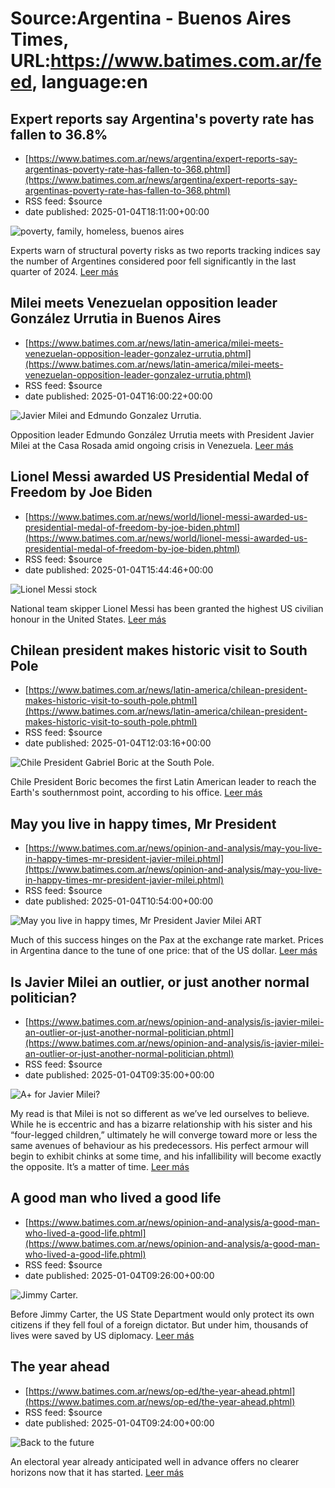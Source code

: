 # Source:Argentina - Buenos Aires Times, URL:https://www.batimes.com.ar/feed, language:en

## Expert reports say Argentina's poverty rate has fallen to 36.8%
 - [https://www.batimes.com.ar/news/argentina/expert-reports-say-argentinas-poverty-rate-has-fallen-to-368.phtml](https://www.batimes.com.ar/news/argentina/expert-reports-say-argentinas-poverty-rate-has-fallen-to-368.phtml)
 - RSS feed: $source
 - date published: 2025-01-04T18:11:00+00:00

<p><img src="https://fotos.perfil.com/2023/12/05/trim/540/304/poverty-family-homeless-buenos-aires-1713172.jpg" alt="poverty, family, homeless, buenos aires" /></p>Experts warn of structural poverty risks as two reports tracking indices say the number of Argentines considered poor fell significantly in the last quarter of 2024.
 <a href="https://www.batimes.com.ar/news/argentina/expert-reports-say-argentinas-poverty-rate-has-fallen-to-368.phtml">Leer más</a>

## Milei meets Venezuelan opposition leader González Urrutia in Buenos Aires
 - [https://www.batimes.com.ar/news/latin-america/milei-meets-venezuelan-opposition-leader-gonzalez-urrutia.phtml](https://www.batimes.com.ar/news/latin-america/milei-meets-venezuelan-opposition-leader-gonzalez-urrutia.phtml)
 - RSS feed: $source
 - date published: 2025-01-04T16:00:22+00:00

<p><img src="https://fotos.perfil.com/2025/01/04/trim/540/304/javier-milei-and-edmundo-gonzalez-urrutia-1942381.jpg" alt="Javier Milei and Edmundo Gonzalez Urrutia." /></p>Opposition leader Edmundo González Urrutia meets with President Javier Milei at the Casa Rosada amid ongoing crisis in Venezuela.
 <a href="https://www.batimes.com.ar/news/latin-america/milei-meets-venezuelan-opposition-leader-gonzalez-urrutia.phtml">Leer más</a>

## Lionel Messi awarded US Presidential Medal of Freedom by Joe Biden
 - [https://www.batimes.com.ar/news/world/lionel-messi-awarded-us-presidential-medal-of-freedom-by-joe-biden.phtml](https://www.batimes.com.ar/news/world/lionel-messi-awarded-us-presidential-medal-of-freedom-by-joe-biden.phtml)
 - RSS feed: $source
 - date published: 2025-01-04T15:44:46+00:00

<p><img src="https://fotos.perfil.com/2024/06/19/trim/540/304/lionel-messi-stock-1821714.jpg" alt="Lionel Messi stock" /></p>National team skipper Lionel Messi has been granted the highest US civilian honour in the United States. <a href="https://www.batimes.com.ar/news/world/lionel-messi-awarded-us-presidential-medal-of-freedom-by-joe-biden.phtml">Leer más</a>

## Chilean president makes historic visit to South Pole
 - [https://www.batimes.com.ar/news/latin-america/chilean-president-makes-historic-visit-to-south-pole.phtml](https://www.batimes.com.ar/news/latin-america/chilean-president-makes-historic-visit-to-south-pole.phtml)
 - RSS feed: $source
 - date published: 2025-01-04T12:03:16+00:00

<p><img src="https://fotos.perfil.com/2025/01/04/trim/540/304/chile-president-gabriel-boric-at-the-south-pole-1942329.jpg" alt="Chile President Gabriel Boric at the South Pole." /></p>Chile President Boric becomes the first Latin American leader to reach the Earth's southernmost point, according to his office.
 <a href="https://www.batimes.com.ar/news/latin-america/chilean-president-makes-historic-visit-to-south-pole.phtml">Leer más</a>

## May you live in happy times, Mr President
 - [https://www.batimes.com.ar/news/opinion-and-analysis/may-you-live-in-happy-times-mr-president-javier-milei.phtml](https://www.batimes.com.ar/news/opinion-and-analysis/may-you-live-in-happy-times-mr-president-javier-milei.phtml)
 - RSS feed: $source
 - date published: 2025-01-04T10:54:00+00:00

<p><img src="https://fotos.perfil.com/2025/01/02/trim/540/304/may-you-live-in-happy-times-mr-president-javier-milei-art-1941340.jpg" alt="May you live in happy times, Mr President Javier Milei ART" /></p>Much of this success hinges on the Pax at the exchange rate market. Prices in Argentina dance to the tune of one price: that of the US dollar.  <a href="https://www.batimes.com.ar/news/opinion-and-analysis/may-you-live-in-happy-times-mr-president-javier-milei.phtml">Leer más</a>

## Is Javier Milei an outlier, or just another normal politician?
 - [https://www.batimes.com.ar/news/opinion-and-analysis/is-javier-milei-an-outlier-or-just-another-normal-politician.phtml](https://www.batimes.com.ar/news/opinion-and-analysis/is-javier-milei-an-outlier-or-just-another-normal-politician.phtml)
 - RSS feed: $source
 - date published: 2025-01-04T09:35:00+00:00

<p><img src="https://fotos.perfil.com/2025/01/02/trim/540/304/a-for-javier-milei-1941428.jpg" alt="A+ for Javier Milei?" /></p>My read is that Milei is not so different as we’ve led ourselves to believe. While he is eccentric and has a bizarre relationship with his sister and his “four-legged children,” ultimately he will converge toward more or less the same avenues of behaviour as his predecessors. His perfect armour will begin to exhibit chinks at some time, and his infallibility will become exactly the opposite. It’s a matter of time.  <a href="https://www.batimes.com.ar/news/opinion-and-analysis/is-javier-milei-an-outlier-or-just-another-normal-politician.phtml">Leer más</a>

## A good man who lived a good life
 - [https://www.batimes.com.ar/news/opinion-and-analysis/a-good-man-who-lived-a-good-life.phtml](https://www.batimes.com.ar/news/opinion-and-analysis/a-good-man-who-lived-a-good-life.phtml)
 - RSS feed: $source
 - date published: 2025-01-04T09:26:00+00:00

<p><img src="https://fotos.perfil.com/2025/01/03/trim/540/304/jimmy-carter-1942044.jpg" alt="Jimmy Carter." /></p>Before Jimmy Carter, the US State Department would only protect its own citizens if they fell foul of a foreign dictator. But under him, thousands of lives were saved by US diplomacy.
 <a href="https://www.batimes.com.ar/news/opinion-and-analysis/a-good-man-who-lived-a-good-life.phtml">Leer más</a>

## The year ahead
 - [https://www.batimes.com.ar/news/op-ed/the-year-ahead.phtml](https://www.batimes.com.ar/news/op-ed/the-year-ahead.phtml)
 - RSS feed: $source
 - date published: 2025-01-04T09:24:00+00:00

<p><img src="https://fotos.perfil.com/2025/01/03/trim/540/304/back-to-the-future-1941946.jpg" alt="Back to the future" /></p>An electoral year already anticipated well in advance offers no clearer horizons now that it has started. <a href="https://www.batimes.com.ar/news/op-ed/the-year-ahead.phtml">Leer más</a>

